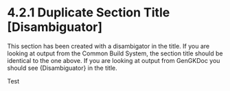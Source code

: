 <html dir="LTR" xmlns:mshelp="http://msdn.microsoft.com/mshelp" xmlns:ddue="http://ddue.schemas.microsoft.com/authoring/2003/5" xmlns:xlink="http://www.w3.org/1999/xlink" xmlns:tool="http://www.microsoft.com/tooltip">
 <body>
 <div id="header">
 <h1 class="heading">4.2.1 Duplicate Section Title [Disambiguator]</h1>
 </div>
 <div id="mainSection">
 <div id="mainBody">
 <div id="allHistory" class="saveHistory"></div>
 <div id="sectionSection0" class="section" name="collapseableSection">
 

<p>This section has been created with a disambigator in the
title. If you are looking at output from the Common Build System, the section
title should be identical to the one above. If you are looking at output from
GenGKDoc you should see {Disambiguator} in the title. </p>

<p>Test</p>


 </div>
 </div>
 </div>
 </body>
</html>